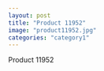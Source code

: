 ```yaml
---
layout: post
title: "Product 11952"
image: "product11952.jpg"
categories: "category1"
---
```

Product 11952
